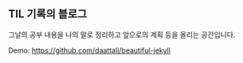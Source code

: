 <h2> TIL 기록의 블로그 </h2>

그날의 공부 내용을 나의 말로 정리하고 앞으로의 계획 등을 올리는 공간입니다.  

Demo: https://github.com/daattali/beautiful-jekyll 

